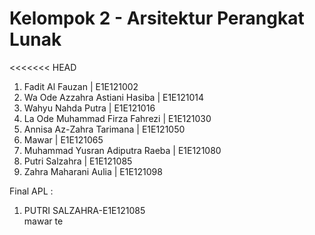 # Kelompok 2 - Arsitektur Perangkat Lunak

<<<<<<< HEAD
1. Fadit Al Fauzan | E1E121002
2. Wa Ode Azzahra Astiani Hasiba | E1E121014
3. Wahyu Nahda Putra | E1E121016
4. La Ode Muhammad Firza Fahrezi | E1E121030
5. Annisa Az-Zahra Tarimana | E1E121050
6. Mawar | E1E121065
7. Muhammad Yusran Adiputra Raeba | E1E121080
8. Putri Salzahra | E1E121085
9. Zahra Maharani Aulia | E1E121098

Final APL :
1. PUTRI SALZAHRA-E1E121085      
mawar te